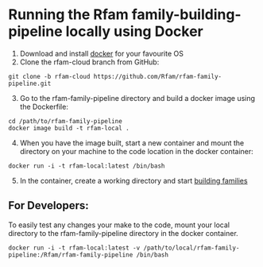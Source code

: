 # Running the Rfam family-building-pipeline locally using Docker
1. Download and install [docker](https://docs.docker.com/install) for your favourite OS
2. Clone the rfam-cloud branch from GitHub: 
```
git clone -b rfam-cloud https://github.com/Rfam/rfam-family-pipeline.git
```
3. Go to the rfam-family-pipeline directory and build a docker image using the Dockerfile:
```
cd /path/to/rfam-family-pipeline
docker image build -t rfam-local .
```
4. When you have the image built, start a new container and mount the directory on your machine to the code location in the docker container:
```
docker run -i -t rfam-local:latest /bin/bash
```
5. In the container, create a working directory and start [building families](https://docs.google.com/document/d/1sEwBRxZZjUiCV4fim9kLuiKQyyJXLLn0hXKd1qWC_Uw/edit?pli=1)

## For Developers:
To easily test any changes your make to the code, mount your local directory to the rfam-family-pipeline directory in the docker container.
```
docker run -i -t rfam-local:latest -v /path/to/local/rfam-family-pipeline:/Rfam/rfam-family-pipeline /bin/bash
```

